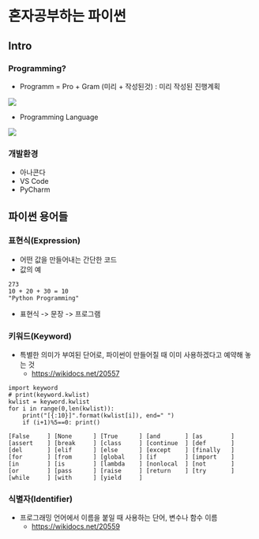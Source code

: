 # 혼자공부하는 파이썬

## Intro

### Programming?

* Programm = Pro + Gram (미리 + 작성된것) : 미리 작성된 진행계획

<img src="https://user-images.githubusercontent.com/54765256/101268382-82e35480-37a5-11eb-80af-71a37c639bda.png">

* Programming Language

<img src="https://user-images.githubusercontent.com/54765256/101268400-ac9c7b80-37a5-11eb-8f55-44b99b097eee.png">

### 개발환경

* 아나콘다 
* VS Code
* PyCharm

## 파이썬 용어들

### 표현식(Expression)
* 어떤 값을 만들어내는 간단한 코드
* 값의 예
```
273
10 + 20 + 30 = 10
"Python Programming"
```
* 표현식 -> 문장 -> 프로그램

### 키워드(Keyword)
* 특별한 의미가 부여된 단어로, 파이썬이 만들어질 때 이미 사용하겠다고 예약해 놓는 것
  - https://wikidocs.net/20557
```
import keyword
# print(keyword.kwlist)
kwlist = keyword.kwlist
for i in range(0,len(kwlist)):
    print("[{:10}]".format(kwlist[i]), end=" ")
    if (i+1)%5==0: print()
```
```
[False     ] [None      ] [True      ] [and       ] [as        ] 
[assert    ] [break     ] [class     ] [continue  ] [def       ] 
[del       ] [elif      ] [else      ] [except    ] [finally   ] 
[for       ] [from      ] [global    ] [if        ] [import    ] 
[in        ] [is        ] [lambda    ] [nonlocal  ] [not       ] 
[or        ] [pass      ] [raise     ] [return    ] [try       ] 
[while     ] [with      ] [yield     ] 
```

### 식별자(Identifier)
* 프로그래밍 언어에서 이름을 붙일 때 사용하는 단어, 변수나 함수 이름
  - https://wikidocs.net/20559
  

